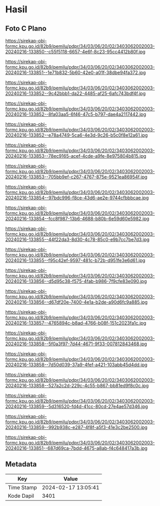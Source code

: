 # Hasil

## Foto C Plano

https://sirekap-obj-formc.kpu.go.id/82b9/pemilu/pdpr/34/03/06/20/02/3403062002003-20240216-133850--c55f5118-6657-4e6f-8c23-95cc4412b80f.jpg

https://sirekap-obj-formc.kpu.go.id/82b9/pemilu/pdpr/34/03/06/20/02/3403062002003-20240216-133851--1e71b832-5b60-42e0-a01f-38dbe94fa372.jpg

https://sirekap-obj-formc.kpu.go.id/82b9/pemilu/pdpr/34/03/06/20/02/3403062002003-20240216-133852--9c42bbb1-da22-4485-af25-6afc743bdf4f.jpg

https://sirekap-obj-formc.kpu.go.id/82b9/pemilu/pdpr/34/03/06/20/02/3403062002003-20240216-133852--8fa03aa5-6f46-47c5-b797-dae4a2117442.jpg

https://sirekap-obj-formc.kpu.go.id/82b9/pemilu/pdpr/34/03/06/20/02/3403062002003-20240216-133852--e78a4749-5ca6-4e3d-9c26-b5c0f8e12a61.jpg

https://sirekap-obj-formc.kpu.go.id/82b9/pemilu/pdpr/34/03/06/20/02/3403062002003-20240216-133853--78ec9165-acef-4cde-a9fe-8e975804b815.jpg

https://sirekap-obj-formc.kpu.go.id/82b9/pemilu/pdpr/34/03/06/20/02/3403062002003-20240216-133853--705bb9ef-c267-4767-875e-9521ea86954f.jpg

https://sirekap-obj-formc.kpu.go.id/82b9/pemilu/pdpr/34/03/06/20/02/3403062002003-20240216-133854--97bdc996-f8ce-43d6-ae2e-9744cfbbbcae.jpg

https://sirekap-obj-formc.kpu.go.id/82b9/pemilu/pdpr/34/03/06/20/02/3403062002003-20240216-133854--fcc8f987-13b6-4688-b80b-6e59d60e5982.jpg

https://sirekap-obj-formc.kpu.go.id/82b9/pemilu/pdpr/34/03/06/20/02/3403062002003-20240216-133855--44f22da3-8d30-4c78-85c0-e9b7cc7be7d3.jpg

https://sirekap-obj-formc.kpu.go.id/82b9/pemilu/pdpr/34/03/06/20/02/3403062002003-20240216-133855--f95c42ef-9597-481c-b72b-d951fe3e6d61.jpg

https://sirekap-obj-formc.kpu.go.id/82b9/pemilu/pdpr/34/03/06/20/02/3403062002003-20240216-133856--d5d95c38-f575-4fab-b986-7f9cfe83e090.jpg

https://sirekap-obj-formc.kpu.go.id/82b9/pemilu/pdpr/34/03/06/20/02/3403062002003-20240216-133856--d67df20e-7400-4e1a-b2de-a90d6fc9a885.jpg

https://sirekap-obj-formc.kpu.go.id/82b9/pemilu/pdpr/34/03/06/20/02/3403062002003-20240216-133857--4765894c-b8ad-4766-b08f-151c2023fa1c.jpg

https://sirekap-obj-formc.kpu.go.id/82b9/pemilu/pdpr/34/03/06/20/02/3403062002003-20240216-133858--5f0a3f97-7d44-4671-9f33-007812843468.jpg

https://sirekap-obj-formc.kpu.go.id/82b9/pemilu/pdpr/34/03/06/20/02/3403062002003-20240216-133858--7d50d039-37a9-4fef-a421-103abb45d4dd.jpg

https://sirekap-obj-formc.kpu.go.id/82b9/pemilu/pdpr/34/03/06/20/02/3403062002003-20240216-133858--527a2c2d-229c-4c55-b867-bb81ed9f8c0c.jpg

https://sirekap-obj-formc.kpu.go.id/82b9/pemilu/pdpr/34/03/06/20/02/3403062002003-20240216-133859--5d316520-fd4d-41cc-80cd-27e4ae57d346.jpg

https://sirekap-obj-formc.kpu.go.id/82b9/pemilu/pdpr/34/03/06/20/02/3403062002003-20240216-133859--992b938c-e287-4f8f-a5f3-41e3c2be2500.jpg

https://sirekap-obj-formc.kpu.go.id/82b9/pemilu/pdpr/34/03/06/20/02/3403062002003-20240216-133851--687d69ca-7bdd-4675-a8ab-f4c648417a3b.jpg


## Metadata

| Key        | Value               |
| ---------- | ------------------- |
| Time Stamp | 2024-02-17 13:05:41 |
| Kode Dapil | 3401                |




